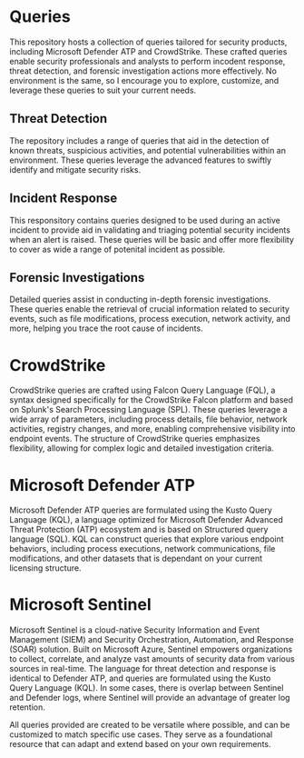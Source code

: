# Queries
This repository hosts a collection of queries tailored for security products, including Microsoft Defender ATP and CrowdStrike. These crafted queries enable security professionals and analysts to perform incodent response, threat detection, and forensic investigation actions more effectively. No environment is the same, so I encourage you to explore, customize, and leverage these queries to suit your current needs.

## Threat Detection
The repository includes a range of queries that aid in the detection of known threats, suspicious activities, and potential vulnerabilities within an environment. These queries leverage the advanced features to swiftly identify and mitigate security risks.

## Incident Response
This responsitory contains queries designed to be used during an active incident to provide aid in validating and triaging potential security incidents when an alert is raised. These queries will be basic and offer more flexibility to cover as wide a range of potenital incident as possible.

## Forensic Investigations
Detailed queries assist in conducting in-depth forensic investigations. These queries enable the retrieval of crucial information related to security events, such as file modifications, process execution, network activity, and more, helping you trace the root cause of incidents.

# CrowdStrike

CrowdStrike queries are crafted using Falcon Query Language (FQL), a syntax designed specifically for the CrowdStrike Falcon platform and based on Splunk's Search Processing Language (SPL). These queries leverage a wide array of parameters, including process details, file behavior, network activities, registry changes, and more, enabling comprehensive visibility into endpoint events. The structure of CrowdStrike queries emphasizes flexibility, allowing for complex logic and detailed investigation criteria.

# Microsoft Defender ATP

Microsoft Defender ATP queries are formulated using the Kusto Query Language (KQL), a language optimized for Microsoft Defender Advanced Threat Protection (ATP) ecosystem and is based on Structured query language (SQL). KQL can construct queries that explore various endpoint behaviors, including process executions, network communications, file modifications, and other datasets that is dependant on your current licensing structure.

# Microsoft Sentinel

Microsoft Sentinel is a cloud-native Security Information and Event Management (SIEM) and Security Orchestration, Automation, and Response (SOAR) solution. Built on Microsoft Azure, Sentinel empowers organizations to collect, correlate, and analyze vast amounts of security data from various sources in real-time. The language for threat detection and response is identical to Defender ATP, and queries are formulated using the Kusto Query Language (KQL). In some cases, there is overlap between Sentinel and Defender logs, where Sentinel will provide an advantage of greater log retention.

All queries provided are created to be versatile where possible, and can be customized to match specific use cases. They serve as a foundational resource that can adapt and extend based on your own requirements.
